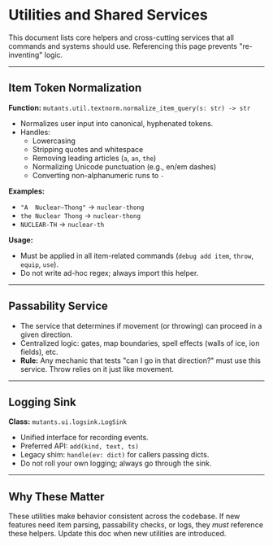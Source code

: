 # Utilities and Shared Services

This document lists core helpers and cross-cutting services that all commands
and systems should use. Referencing this page prevents "re-inventing" logic.

---

## Item Token Normalization

**Function:** `mutants.util.textnorm.normalize_item_query(s: str) -> str`

- Normalizes user input into canonical, hyphenated tokens.
- Handles:
  - Lowercasing
  - Stripping quotes and whitespace
  - Removing leading articles (`a`, `an`, `the`)
  - Normalizing Unicode punctuation (e.g., en/em dashes)
  - Converting non-alphanumeric runs to `-`

**Examples:**
- `"A  Nuclear–Thong"` → `nuclear-thong`
- `the Nuclear Thong` → `nuclear-thong`
- `NUCLEAR-TH` → `nuclear-th`

**Usage:**
- Must be applied in all item-related commands (`debug add item`, `throw`,
  `equip`, `use`).
- Do not write ad-hoc regex; always import this helper.

---

## Passability Service

- The service that determines if movement (or throwing) can proceed in a given
  direction.
- Centralized logic: gates, map boundaries, spell effects (walls of ice, ion
  fields), etc.
- **Rule:** Any mechanic that tests "can I go in that direction?" must use this
  service. Throw relies on it just like movement.

---

## Logging Sink

**Class:** `mutants.ui.logsink.LogSink`

- Unified interface for recording events.
- Preferred API: `add(kind, text, ts)`
- Legacy shim: `handle(ev: dict)` for callers passing dicts.
- Do not roll your own logging; always go through the sink.

---

## Why These Matter

These utilities make behavior consistent across the codebase. If new features
need item parsing, passability checks, or logs, they *must* reference these
helpers. Update this doc when new utilities are introduced.
